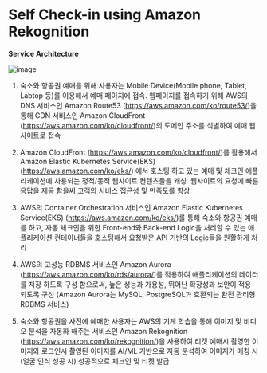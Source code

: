 # Self Check-in using Amazon Rekognition

<b>Service Architecture</b>


![image](https://user-images.githubusercontent.com/56906461/208331253-d8b79a8b-624d-4a59-9962-36290981420c.png)



1) 숙소와 항공권 예매를 위해 사용자는 Mobile Device(Mobile phone, Tablet, Labtop 등)를 이용해서 예매 페이지에 접속. 웹페이지를 접속하기 위해 AWS의 DNS 서비스인 Amazon Route53 (https://aws.amazon.com/ko/route53/)을 통해 CDN 서비스인 Amazon CloudFront (https://aws.amazon.com/ko/cloudfront/)의 도메인 주소를 식별하여 예매 웹 사이트로 접속

2) Amazon CloudFront (https://aws.amazon.com/ko/cloudfront/)를 활용해서Amazon Elastic Kubernetes Service(EKS) (https://aws.amazon.com/ko/eks/) 에서 호스팅 하고 있는 예매 및 체크인 애플리케이션에 사용되는 정적/동적 웹사이트 컨텐츠들을 캐싱. 웹사이트의 요청에 빠른 응답을 제공 함을써 고객의 서비스 접근성 및 만족도를 향상

 3) AWS의 Container Orchestration 서비스인 Amazon Elastic Kubernetes Service(EKS) (https://aws.amazon.com/ko/eks/)를 통해 숙소와 항공권 예매를 하고, 자동 체크인을 위한 Front-end와 Back-end Logic을 처리할 수 있는 애플리케이션 컨테이너들을 호스팅해서 요청받은 API 기반의 Logic들을 원활하게 처리

4) AWS의 고성능 RDBMS 서비스인 Amazon Aurora (https://aws.amazon.com/ko/rds/aurora/)를 적용하여 애플리케이션의 데이터를 저장 하도록 구성 함으로써, 높은 성능과 가용성, 뛰어난 확장성과 보안이 적용 되도록 구성 (Amazon Aurora는 MySQL, PostgreSQL과 호환되는 완전 관리형 RDBMS 서비스)

5) 숙소와 항공권을 사전에 예매한 사용자는 AWS의 기계 학습을 통해 이미지 및 비디오 분석을 자동화 해주는 서비스인 Amazon Rekognition (https://aws.amazon.com/ko/rekognition/)을 사용하여 티켓 예매시 촬영한 이미지와 로그인시 촬영된 이미지를 AI/ML 기반으로 자동 분석하여 이미지가 매칭 시(얼굴 인식 성공 시) 성공적으로 체크인 및 티켓 발급
